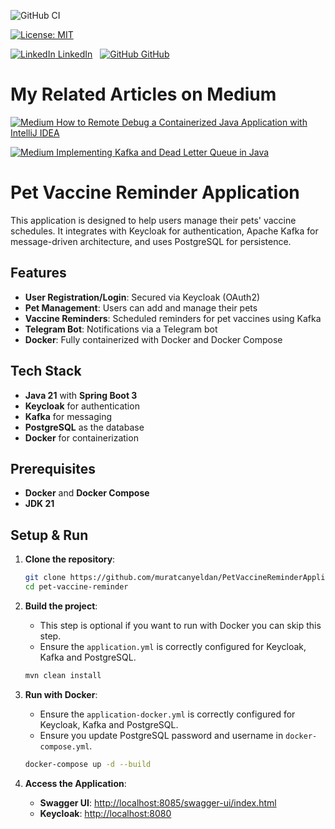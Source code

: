 ![GitHub CI](https://github.com/muratcanyeldan/PetVaccineReminderApplication/actions/workflows/maven.yml/badge.svg)

[![License: MIT](https://img.shields.io/badge/License-MIT-yellow.svg)](https://opensource.org/licenses/MIT)

[![LinkedIn](https://img.shields.io/badge/linkedin-%230077B5.svg?style=for-the-badge&logo=linkedin&logoColor=white) LinkedIn](https://www.linkedin.com/in/muratcanyeldan/)
&nbsp;
[![GitHub](https://img.shields.io/badge/github-%23121011.svg?style=for-the-badge&logo=github&logoColor=white) GitHub](https://github.com/muratcanyeldan) 
&nbsp;

# My Related Articles on Medium

[![Medium](https://img.shields.io/badge/Medium-12100E?style=for-the-badge&logo=medium&logoColor=white) How to Remote Debug a Containerized Java Application with IntelliJ IDEA](https://muratcanyeldan.com/how-to-remote-debug-a-containerized-java-application-with-intellij-idea-45cd9de7ee9a)


[![Medium](https://img.shields.io/badge/Medium-12100E?style=for-the-badge&logo=medium&logoColor=white) Implementing Kafka and Dead Letter Queue in Java](https://medium.com/@muratcanyeldan/implementing-kafka-and-dead-letter-queue-in-java-f0938276f217)


# Pet Vaccine Reminder Application

This application is designed to help users manage their pets' vaccine schedules. It integrates with Keycloak for authentication, Apache Kafka for message-driven architecture, and uses PostgreSQL for persistence.

## Features

- **User Registration/Login**: Secured via Keycloak (OAuth2)
- **Pet Management**: Users can add and manage their pets
- **Vaccine Reminders**: Scheduled reminders for pet vaccines using Kafka
- **Telegram Bot**: Notifications via a Telegram bot
- **Docker**: Fully containerized with Docker and Docker Compose

## Tech Stack

- **Java 21** with **Spring Boot 3**
- **Keycloak** for authentication
- **Kafka** for messaging
- **PostgreSQL** as the database
- **Docker** for containerization

## Prerequisites

- **Docker** and **Docker Compose**
- **JDK 21**

## Setup & Run

1. **Clone the repository**:
    ```bash
    git clone https://github.com/muratcanyeldan/PetVaccineReminderApplication
    cd pet-vaccine-reminder
    ```

2. **Build the project**:
    - This step is optional if you want to run with Docker you can skip this step.
    - Ensure the `application.yml` is correctly configured for Keycloak, Kafka and PostgreSQL.
    ```bash
    mvn clean install
    ```

3. **Run with Docker**:
    - Ensure the `application-docker.yml` is correctly configured for Keycloak, Kafka and PostgreSQL.
    - Ensure you update PostgreSQL password and username in `docker-compose.yml`.
    ```bash
    docker-compose up -d --build
    ```

4. **Access the Application**:
    - **Swagger UI**: [http://localhost:8085/swagger-ui/index.html](http://localhost:8085/swagger-ui/index.html)
    - **Keycloak**: [http://localhost:8080](http://localhost:8080)

